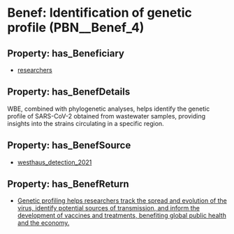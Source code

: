 # Benef: __Identification of genetic profile__ (PBN__Benef_4)

## Property: has_Beneficiary

* [researchers](../Stakeholder/PBN__Stakeholder_2)

## Property: has_BenefDetails

WBE, combined with phylogenetic analyses, helps identify the genetic profile of SARS-CoV-2 obtained from wastewater samples, providing insights into the strains circulating in a specific region.

## Property: has_BenefSource

* [westhaus_detection_2021](../Article/PBN__Article_0)

## Property: has_BenefReturn

* [Genetic profiling helps researchers track the spread and evolution of the virus, identify potential sources of transmission, and inform the development of vaccines and treatments, benefiting global public health and the economy.](../BenefReturn/PBN__BenefReturn_4)

